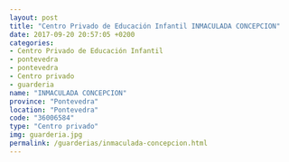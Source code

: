 ```yaml
---
layout: post
title: "Centro Privado de Educación Infantil INMACULADA CONCEPCION"
date: 2017-09-20 20:57:05 +0200
categories:
- Centro Privado de Educación Infantil
- pontevedra
- pontevedra
- Centro privado
- guarderia
name: "INMACULADA CONCEPCION"
province: "Pontevedra"
location: "Pontevedra"
code: "36006584"
type: "Centro privado"
img: guarderia.jpg
permalink: /guarderias/inmaculada-concepcion.html
---
```

